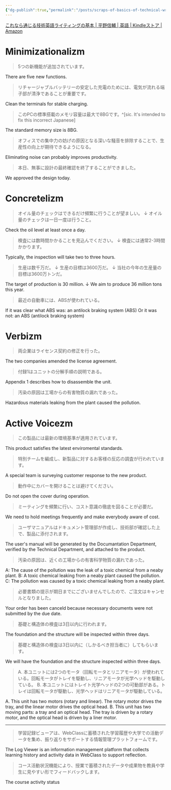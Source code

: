 ```yaml
---
{"dg-publish":true,"permalink":"/posts/scraps-of-basics-of-technical-writing/"}
---
```



[これなら通じる技術英語ライティングの基本 | 平野信輔 | 英語 | Kindleストア | Amazon](https://www.amazon.co.jp/dp/B07GX88TCB)

# Minimizationalizm

> 5つの新機能が追加されています。

There are five new functions.

> リチャージャブルバッテリーの安定した充電のためには、電気が流れる端子部が清浄であることが重要です。

Clean the terminals for stable charging.

> このPCの標準搭載のメモリ容量は最大で8BGです。^[sic. It's intended to fix this incorrect Japanese]

The standard memory size is 8BG.

> オフィスでの集中力の妨げの原因となる深いな騒音を排除することで、生産性の向上が期待できるようになる。

Eliminating noise can probably improves productivity.

> 本日、無事に設計の最終確認を終了することができました。

We approved the design today.

# Concretelizm

> オイル量のチェックはできるだけ頻繁に行うことが望ましい。
> ↓
> オイル量のチェックは一日一度は行うこと。

Check the oil level at least once a day.

> 検査には数時間かかることを見込んでください。
> ↓
> 検査には通常2-3時間かかります。

Typically, the inspection will take two to three hours.

> 生産は数千万だ。
> ↓
> 生産の目標は3600万だ。
> ↓
> 当社の今年の生産量の目標は3600万トンだ。

The target of production is 30 million.
↓
We aim to produce 36 million tons this year.

> 最近の自動車には、ABSが使われている。

If it was clear what ABS was:
an antilock braking system (ABS)
Or it was not:
an ABS (antilock braking system)

# Verbizm

> 両企業はライセンス契約の修正を行った。

The two companies amended the license agreement.

> 付録1はユニットの分解手順の説明である。

Appendix 1 describes how to disassemble the unit.

> 汚染の原因は工場からの有害物質の漏れであった。

Hazardous materials leaking from the plant caused the pollution.

# Active Voicezm

> この製品には最新の環境基準が適用されています。

This product satisfies the latest enviromental standards.

> 特別チームを編成し、新製品に対するお客様の反応の調査が行われています。

A special team is surveying customer response to the new product.

> 動作中にカバーを開けることは避けてください。

Do not open the cover during operation.

> ミーティングを頻繁に行い、コスト意識の徹底を図ることが必要だ。

We need to hold meetings frequently and make everybody aware of cost.

> ユーザマニュアルはドキュメント管理部が作成し、技術部が確認した上で、製品に添付されます。

The user's manual will be generated by the Documantation Department, verified by the Technical Department, and attached to the product.

> 汚染の原因は、近くの工場からの有害科学物質の漏れであった。

A: The cause of the pollution was the leak of a toxic chemical from a neaby plant.
B: A toxic chemical leaking from a neaby plant caused the pollution.
C: The pollution was caused by a toxic chemical leaking from a neaby plant.

> 必要書類の提示が期日までにございませんでしたので、ご注文はキャンセルとなりました。

Your order has been canceld because necessary documents were not submitted by the due date.

> 基礎と構造体の検査は3日以内に行われます。

The foundation and the structure will be inspected within three days.

> 基礎と構造体の検査は3日以内に（しかるべき担当者に）してもらいます。

We will have the foundation and the structure inspected within three days.

> A. 本ユニットには2つのモータ（回転モータとリニアモータ）が使われている。回転モータがトレイを駆動し、リニアモータが光学ヘッドを駆動している。
> B. 本ユニットにはトレイト光学ヘッドの2つの可動部がある。トレイは回転モータが駆動し、光学ヘッドはリニアモータが駆動している。

A. This unit has two motors (rotary and linear). The rotary motor drives the tray, and the linear motor drives the optical head.
B. This unit has two moving parts: a tray and an optical head. The tray is driven by a rotary motor, and the optical head is driven by a liner motor.

---

> 学習記録ビューアは、WebClassに蓄積された学習履歴や大学での活動データを集め、振り返りをサポートする情報管理プラットフォームです。

The Log Viewer is an information management platform that collects learning history and activity data in WebClass to support reflection.

> コース活動状況機能により、授業で蓄積されたデータや成果物を教員や学生に見やすい形でフィードバックします。

The course activity status 